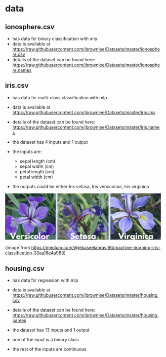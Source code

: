 # data

## ionosphere.csv

* has data for binary classification with mlp
* data is available at https://raw.githubusercontent.com/jbrownlee/Datasets/master/ionosphere.csv
* details of the dataset can be found here: https://raw.githubusercontent.com/jbrownlee/Datasets/master/ionosphere.names

## iris.csv

* has data for multi-class classification with mlp
* data is available at https://raw.githubusercontent.com/jbrownlee/Datasets/master/iris.csv
* details of the dataset can be found here: https://raw.githubusercontent.com/jbrownlee/Datasets/master/iris.names

* the dataset has 4 inputs and 1 output
* the inputs are:
  * sepal length (cm)
  * sepal width (cm)
  * petal length (cm)
  * petal width (cm)
 * the outputs could be either Iris setosa, Iris versicolour, Iris virginica
 
 ![image](../images/iris.jpg)
 
 (image from https://medium.com/@jebaseelanravi96/machine-learning-iris-classification-33aa18a4a983)

## housing.csv

* has data for regression with mlp
* data is available at https://raw.githubusercontent.com/jbrownlee/Datasets/master/housing.csv
* details of the dataset can be found here: https://raw.githubusercontent.com/jbrownlee/Datasets/master/housing.names

* the dataset has 13 inputs and 1 output
* one of the input is a binary class
* the rest of the inputs are continuous
